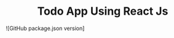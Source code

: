 <div align = "center">
    <h1 >Todo App Using React Js </h1>
</div>
![GitHub package.json version]

